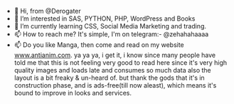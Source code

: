 - 👋 Hi, from @Derogater
- 👀 I’m interested in SAS, PYTHON, PHP, WordPress and Books
- 🌱 I’m currently learning CSS, Social Media Marketing and trading.
- 📫 How to reach me? It's simple, I'm on telegram:- @zehahahaaaa
- 📫 Do you like Manga, then come and read on my website www.antianim.com. ya ya ya, i get it, i know since many people have told me that this is not feeling very good to read here since it's very high quality images and loads late and consumes so much data also the layout is a bit freaky & un-heard of. but thank the gods that it's in construction phase, and is ads-free(till now aleast), which means it's bound to improve in looks and services.
<!---
This, Derogater, is a ✨ special ✨ repository.
--->
